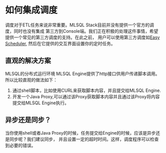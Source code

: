 # 如何集成调度

调度对于ETL任务来说非常重要。MLSQL Stack目前并没有提供一个官方的调度，同时也没有集成
第三方到Console端。我们正在积极的处理这件事情，希望提供一个常见的第三方调度的支持。在此之前，
用户可以使用第三方调度如[Easy Scheduler](https://analysys.github.io/easyscheduler_docs_cn/),
然后在它提供的交互界面设置你的定时任务。

## 直观的解决方案

MLSQL的分布式运行环境 MLSQL Engine提供了http接口供用户传递脚本调用。所以比较直观的做法如下：

1. 通过shell脚本，比如使用CURL来获取脚本内容，并且提交给MLSQL Engine.
2. 开发一个Java Proxy,可以通过该Proxy获取脚本内容并且通过该Proxy将内容提交给MLSQL Engine执行。

## 异步还是同步？

当你使用shell或者Java Proxy的时候，任务提交给Engine的时候，应该是异步还是同步呢？我们建议同步，
并且设置一定的超时时间。这样，调度程序可以检查到必要的错误。
